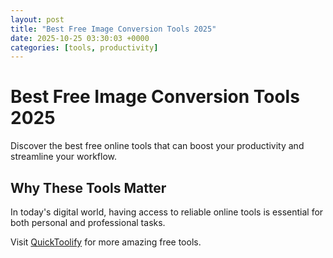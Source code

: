 ```yaml
---
layout: post
title: "Best Free Image Conversion Tools 2025"
date: 2025-10-25 03:30:03 +0000
categories: [tools, productivity]
---
```


# Best Free Image Conversion Tools 2025

Discover the best free online tools that can boost your productivity and streamline your workflow.

## Why These Tools Matter

In today's digital world, having access to reliable online tools is essential for both personal and professional tasks.

Visit [QuickToolify](https://quicktoolify.com) for more amazing free tools.